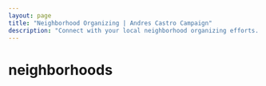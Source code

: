 ```yaml
---
layout: page
title: "Neighborhood Organizing | Andres Castro Campaign"
description: "Connect with your local neighborhood organizing efforts. Building grassroots power community by community across Oakland and Alameda County."
---
```


# neighborhoods
